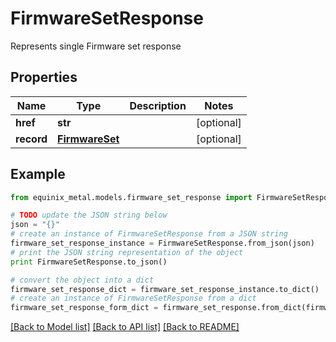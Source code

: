 # FirmwareSetResponse

Represents single Firmware set response

## Properties
Name | Type | Description | Notes
------------ | ------------- | ------------- | -------------
**href** | **str** |  | [optional] 
**record** | [**FirmwareSet**](FirmwareSet.md) |  | [optional] 

## Example

```python
from equinix_metal.models.firmware_set_response import FirmwareSetResponse

# TODO update the JSON string below
json = "{}"
# create an instance of FirmwareSetResponse from a JSON string
firmware_set_response_instance = FirmwareSetResponse.from_json(json)
# print the JSON string representation of the object
print FirmwareSetResponse.to_json()

# convert the object into a dict
firmware_set_response_dict = firmware_set_response_instance.to_dict()
# create an instance of FirmwareSetResponse from a dict
firmware_set_response_form_dict = firmware_set_response.from_dict(firmware_set_response_dict)
```
[[Back to Model list]](../README.md#documentation-for-models) [[Back to API list]](../README.md#documentation-for-api-endpoints) [[Back to README]](../README.md)


